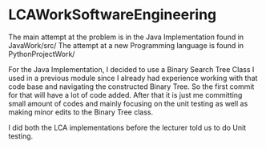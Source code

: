 # LCAWorkSoftwareEngineering

The main attempt at the problem is in the Java Implementation found in JavaWork/src/
The attempt at a new Programming language is found in PythonProjectWork/

For the Java Implementation, I decided to use a Binary Search Tree Class I used in a previous module since I already had experience working with that code base and navigating the constructed Binary Tree. So the first commit for that will have a lot of code added. After that it is just me committing small amount of codes and mainly focusing on the unit testing as well as making minor edits to the Binary Tree class.




I did both the LCA implementations before the lecturer told us to do Unit testing.




